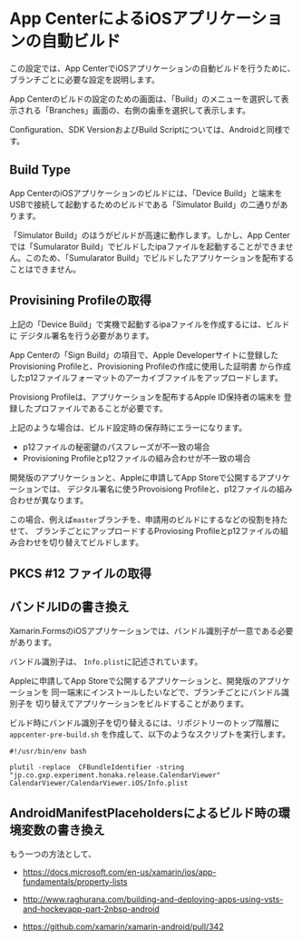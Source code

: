 # App CenterによるiOSアプリケーションの自動ビルド

この設定では、App CenterでiOSアプリケーションの自動ビルドを行うために、ブランチごとに必要な設定を説明します。

App Centerのビルドの設定のための画面は、「Build」のメニューを選択して表示される「Branches」画面の、右側の歯車を選択して表示します。

Configuration、SDK VersionおよびBuild Scriptについては、Androidと同様です。

## Build Type

App CenterのiOSアプリケーションのビルドには、「Device Build」と端末をUSBで接続して起動するためのビルドである「Simulator Build」の二通りがあります。

「Simulator Build」のほうがビルドが高速に動作します。しかし、App Centerでは「Sumularator Build」でビルドしたipaファイルを起動することができません。このため、「Sumularator Build」でビルドしたアプリケーションを配布することはできません。


## Provisining Profileの取得

上記の「Device Build」で実機で起動するipaファイルを作成するには、ビルドに
デジタル署名を行う必要があります。

App Centerの「Sign Build」の項目で、Apple Developerサイトに登録した
Provisioning Profileと、Provisioning Profileの作成に使用した証明書
から作成したp12ファイルフォーマットのアーカイブファイルをアップロードします。

Provisiong Profileは、アプリケーションを配布するApple ID保持者の端末を
登録したプロファイルであることが必要です。

上記のような場合は、ビルド設定時の保存時にエラーになります。

- p12ファイルの秘密鍵のパスフレーズが不一致の場合
- Provisioning Profileとp12ファイルの組み合わせが不一致の場合

開発版のアプリケーションと、Appleに申請してApp Storeで公開するアプリケーションでは、
デジタル署名に使うProvoisiong Profileと、p12ファイルの組み合わせが異なります。

この場合、例えば`master`ブランチを、申請用のビルドにするなどの役割を持たせて、
ブランチごとにアップロードするProviosing Profileとp12ファイルの組み合わせを切り替えてビルドします。

## PKCS #12 ファイルの取得

## バンドルIDの書き換え

Xamarin.FormsのiOSアプリケーションでは、バンドル識別子が一意である必要があります。

バンドル識別子は、  `Info.plist`に記述されています。

Appleに申請してApp Storeで公開するアプリケーションと、開発版のアプリケーションを
同一端末にインストールしたいなどで、ブランチごとにバンドル識別子を
切り替えてアプリケーションをビルドすることがあります。

ビルド時にバンドル識別子を切り替えるには、リポジトリーのトップ階層に`appcenter-pre-build.sh` を作成して、以下のようなスクリプトを実行します。

```
#!/usr/bin/env bash

plutil -replace  CFBundleIdentifier -string "jp.co.gxp.experiment.honaka.release.CalendarViewer"  CalendarViewer/CalendarViewer.iOS/Info.plist
```

## AndroidManifestPlaceholdersによるビルド時の環境変数の書き換え

もう一つの方法として、

- https://docs.microsoft.com/en-us/xamarin/ios/app-fundamentals/property-lists

- http://www.raghurana.com/building-and-deploying-apps-using-vsts-and-hockeyapp-part-2nbsp-android
- https://github.com/xamarin/xamarin-android/pull/342

